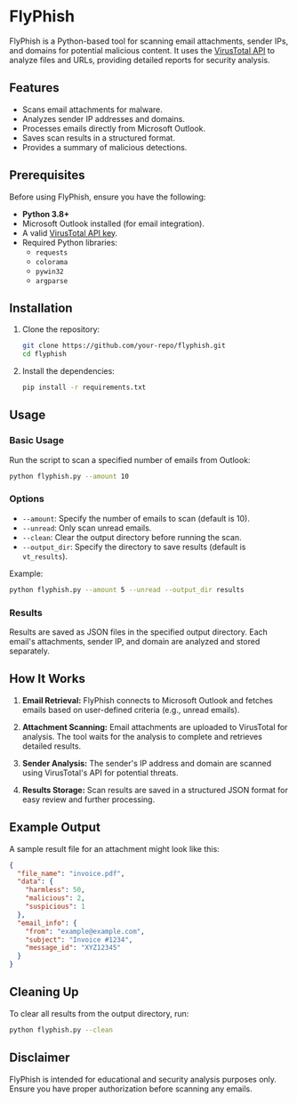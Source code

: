 # FlyPhish

FlyPhish is a Python-based tool for scanning email attachments, sender IPs, and domains for potential malicious content. It uses the [VirusTotal API](https://www.virustotal.com/) to analyze files and URLs, providing detailed reports for security analysis.

## Features

- Scans email attachments for malware.
- Analyzes sender IP addresses and domains.
- Processes emails directly from Microsoft Outlook.
- Saves scan results in a structured format.
- Provides a summary of malicious detections.

## Prerequisites

Before using FlyPhish, ensure you have the following:

- **Python 3.8+**
- Microsoft Outlook installed (for email integration).
- A valid [VirusTotal API key](https://www.virustotal.com/).
- Required Python libraries:
  - `requests`
  - `colorama`
  - `pywin32`
  - `argparse`

## Installation

1. Clone the repository:

   ```bash
   git clone https://github.com/your-repo/flyphish.git
   cd flyphish
   ```

2. Install the dependencies:

   ```bash
   pip install -r requirements.txt
   ```
## Usage

### Basic Usage

Run the script to scan a specified number of emails from Outlook:

```bash
python flyphish.py --amount 10
```

### Options

- `--amount`: Specify the number of emails to scan (default is 10).
- `--unread`: Only scan unread emails.
- `--clean`: Clear the output directory before running the scan.
- `--output_dir`: Specify the directory to save results (default is `vt_results`).

Example:

```bash
python flyphish.py --amount 5 --unread --output_dir results
```

### Results

Results are saved as JSON files in the specified output directory. Each email's attachments, sender IP, and domain are analyzed and stored separately.

## How It Works

1. **Email Retrieval:**
   FlyPhish connects to Microsoft Outlook and fetches emails based on user-defined criteria (e.g., unread emails).

2. **Attachment Scanning:**
   Email attachments are uploaded to VirusTotal for analysis. The tool waits for the analysis to complete and retrieves detailed results.

3. **Sender Analysis:**
   The sender's IP address and domain are scanned using VirusTotal's API for potential threats.

4. **Results Storage:**
   Scan results are saved in a structured JSON format for easy review and further processing.

## Example Output

A sample result file for an attachment might look like this:

```json
{
  "file_name": "invoice.pdf",
  "data": {
    "harmless": 50,
    "malicious": 2,
    "suspicious": 1
  },
  "email_info": {
    "from": "example@example.com",
    "subject": "Invoice #1234",
    "message_id": "XYZ12345"
  }
}
```

## Cleaning Up

To clear all results from the output directory, run:

```bash
python flyphish.py --clean
```

## Disclaimer

FlyPhish is intended for educational and security analysis purposes only. Ensure you have proper authorization before scanning any emails.


